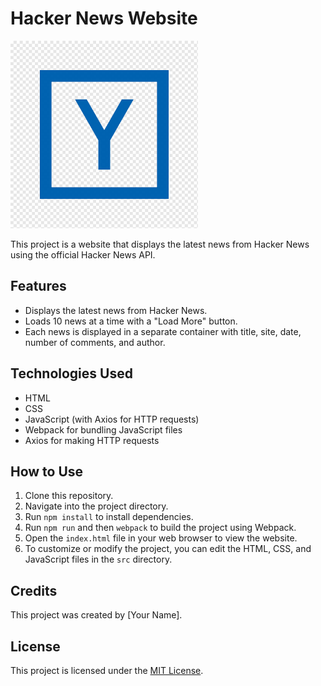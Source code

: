# Hacker News Website

<img src="./src/img/logo.png" alt="Hacker News Logo" width="300" height="300">

This project is a website that displays the latest news from Hacker News using the official Hacker News API.

## Features

- Displays the latest news from Hacker News.
- Loads 10 news at a time with a "Load More" button.
- Each news is displayed in a separate container with title, site, date, number of comments, and author.

## Technologies Used

- HTML
- CSS
- JavaScript (with Axios for HTTP requests)
- Webpack for bundling JavaScript files
- Axios for making HTTP requests

## How to Use

1. Clone this repository.
2. Navigate into the project directory.
3. Run `npm install` to install dependencies.
4. Run `npm run` and then `webpack` to build the project using Webpack.
5. Open the `index.html` file in your web browser to view the website.
6. To customize or modify the project, you can edit the HTML, CSS, and JavaScript files in the `src` directory.

## Credits

This project was created by [Your Name].

## License

This project is licensed under the [MIT License](LICENSE).
